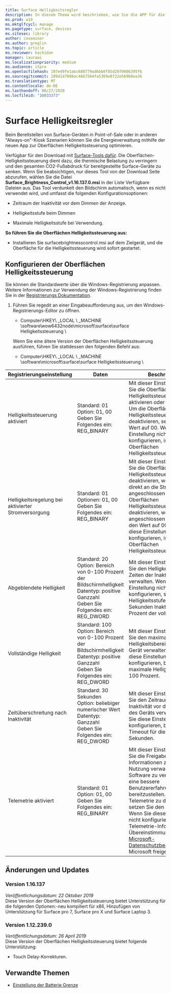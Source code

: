 ```yaml
---
title: Surface Helligkeitsregler
description: In diesem Thema wird beschrieben, wie Sie die APP für die Oberflächen Helligkeitssteuerung verwenden können, um die Anzeigehelligkeit In Point-of-Sale-und Kiosk Szenarien zu verwalten.
ms.prod: w10
ms.mktglfcycl: manage
ms.pagetype: surface, devices
ms.sitesec: library
author: coveminer
ms.author: greglin
ms.topic: article
ms.reviewer: hachidan
manager: laurawi
ms.localizationpriority: medium
ms.audience: itpro
ms.openlocfilehash: 197ed9fe1abc880779ad6bb0f85d2970086395f6
ms.sourcegitcommit: 109d1d7608ac4667564fa5369e8722e569b8ea36
ms.translationtype: MT
ms.contentlocale: de-DE
ms.lasthandoff: 06/27/2020
ms.locfileid: "10833373"
---
```

# Surface Helligkeitsregler

Beim Bereitstellen von Surface-Geräten in Point-of-Sale oder in anderen "Always-on"-Kiosk Szenarien können Sie die Energieverwaltung mithilfe der neuen App zur Oberflächen Helligkeitssteuerung optimieren.

Verfügbar für den Download mit [Surface-Tools dafür](https://www.microsoft.com/download/details.aspx?id=46703).
Die Oberflächen-Helligkeitssteuerung dient dazu, die thermische Belastung zu verringern und den gesamten CO2-Fußabdruck für bereitgestellte Surface-Geräte zu senken.
Wenn Sie beabsichtigen, nur dieses Tool von der Download Seite abzurufen, wählen Sie die Datei **Surface_Brightness_Control_v1.16.137.0.msi** in der Liste Verfügbare Dateien aus.
Das Tool verdunkelt den Bildschirm automatisch, wenn es nicht verwendet wird, und umfasst die folgenden Konfigurationsoptionen:

- Zeitraum der Inaktivität vor dem Dimmen der Anzeige.

- Helligkeitsstufe beim Dimmen

- Maximale Helligkeitsstufe bei Verwendung.

**So führen Sie die Oberflächen Helligkeitssteuerung aus:**

- Installieren Sie surfacebrightnesscontrol.msi auf dem Zielgerät, und die Oberfläche für die Helligkeitssteuerung wird sofort gestartet.

## Konfigurieren der Oberflächen Helligkeitssteuerung

Sie können die Standardwerte über die Windows-Registrierung anpassen. Weitere Informationen zur Verwendung der Windows-Registrierung finden Sie in der [Registrierungs Dokumentation](https://docs.microsoft.com/windows/desktop/sysinfo/registry).

1.  Führen Sie regedit an einer Eingabeaufforderung aus, um den Windows-Registrierungs-Editor zu öffnen.
    
      - Computer\HKEY\ _LOCAL \ _MACHINE \software\wow6432node\microsoft\surface\surface Helligkeitssteuerung \ 
    
    Wenn Sie eine ältere Version der Oberflächen Helligkeitssteuerung ausführen, führen Sie stattdessen den folgenden Befehl aus:
    
      - Computer\HKEY\ _LOCAL \ _MACHINE \software\microsoft\surface\surface Helligkeitssteuerung \


| Registrierungseinstellung | Daten| Beschreibung  
|-----------|------------|---------------
| Helligkeitssteuerung aktiviert  |  Standard: 01  <br> Option: 01, 00 <br> Geben Sie Folgendes ein: REG_BINARY |  Mit dieser Einstellung können Sie die Oberflächen Helligkeitssteuerung aktivieren oder deaktivieren. Um die Oberflächen-Helligkeitssteuerung zu deaktivieren, setzen Sie den Wert auf 00. Wenn Sie diese Einstellung nicht konfigurieren, ist die Oberflächen Helligkeitssteuerung aktiviert. |
| Helligkeitsregelung bei aktivierter Stromversorgung| Standard: 01 <br> Optionen: 01, 00 <br> Geben Sie Folgendes ein: REG_BINARY | Mit dieser Einstellung können Sie die Oberflächen Helligkeitssteuerung deaktivieren, wenn das Gerät direkt an die Stromversorgung angeschlossen ist. Um die Oberflächen Helligkeitssteuerung zu deaktivieren, wenn Strom angeschlossen ist, setzen Sie den Wert auf 00. Wenn Sie diese Einstellung nicht konfigurieren, ist die Oberflächen Helligkeitssteuerung aktiviert. |
| Abgeblendete Helligkeit   | Standard: 20  <br>Option: Bereich von 0-100 Prozent der Bildschirmhelligkeit <br> Datentyp: positive Ganzzahl <br> Geben Sie Folgendes ein: REG_DWORD | Mit dieser Einstellung können Sie den Helligkeitsbereich in Zeiten der Inaktivität verwalten. Wenn Sie diese Einstellung nicht konfigurieren, sinkt die Helligkeitsstufe nach 30 Sekunden Inaktivität auf 20 Prozent der vollen Helligkeit. |
Vollständige Helligkeit   | Standard: 100  <br>Option: Bereich von 0-100 Prozent der Bildschirmhelligkeit <br> Datentyp: positive Ganzzahl <br> Geben Sie Folgendes ein: REG_DWORD  | Mit dieser Einstellung können Sie den maximalen Helligkeitsbereich für das Gerät verwalten. Wenn Sie diese Einstellung nicht konfigurieren, beträgt der maximale Helligkeitsbereich 100 Prozent.|  
| Zeitüberschreitung nach Inaktivität| Standard: 30 Sekunden <br>Option: beliebiger numerischer Wert  <br>Datentyp: Ganzzahl  <br> Geben Sie Folgendes ein: REG_DWORD | Mit dieser Einstellung können Sie den Zeitraum der Inaktivität vor dem Dimmen des Geräts verwalten. Wenn Sie diese Einstellung nicht konfigurieren, beträgt das Timeout für die Inaktivität 30 Sekunden.|
| Telemetrie aktiviert | Standard: 01 <br>Option: 01, 00 <br> Geben Sie Folgendes ein: REG_BINARY  | Mit dieser Einstellung können Sie die Freigabe von Informationen zur APP-Nutzung verwalten, um die Software zu verbessern und eine bessere Benutzererfahrung bereitzustellen. Um die Telemetrie zu deaktivieren, setzen Sie den Wert auf 00. Wenn Sie diese Einstellung nicht konfigurieren, werden Telemetrie-Informationen in Übereinstimmung mit den [Microsoft-Datenschutzbestimmungen](https://privacy.microsoft.com/privacystatement)für Microsoft freigegeben. |

## Änderungen und Updates

### Version 1.16.137<br>
*Veröffentlichungsdatum: 22 Oktober 2019*<br>
Diese Version der Oberflächen Helligkeitssteuerung bietet Unterstützung für die folgenden Optionen:-neu kompiliert für x86, Hinzufügen von Unterstützung für Surface pro 7, Surface pro X und Surface Laptop 3. 

### Version 1.12.239.0
*Veröffentlichungsdatum: 26 April 2019*<br>
Diese Version der Oberflächen Helligkeitssteuerung bietet folgende Unterstützung:
- Touch Delay-Korrekturen.


## Verwandte Themen

- [Einstellung der Batterie Grenze](battery-limit.md)
